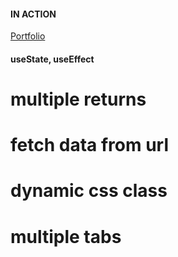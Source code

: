 #### IN ACTION

[Portfolio](https://gatsby-strapi-portfolio-project.netlify.app/)

#### useState, useEffect

# multiple returns

# fetch data from url

# dynamic css class

# multiple tabs
